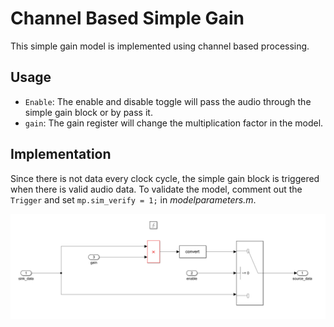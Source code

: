 # Channel Based Simple Gain
This simple gain model is implemented using channel based processing. 
## Usage
- `Enable`: The enable and disable toggle will pass the audio through the simple gain block or by pass it.
- `gain`: The gain register will change the multiplication factor in the model.

## Implementation
Since there is not data every clock cycle, the simple gain block is triggered when there is valid audio data. To validate the model, comment out the `Trigger` and set `mp.sim_verify = 1;` in *modelparameters.m*.

<p align="center">
  <img src="channel_simple_gain.PNG" />
</p>